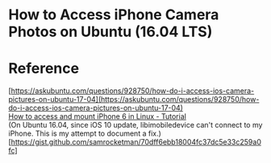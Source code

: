# How to Access iPhone Camera Photos on Ubuntu (16.04 LTS)


# Reference

[https://askubuntu.com/questions/928750/how-do-i-access-ios-camera-pictures-on-ubuntu-17-04](https://askubuntu.com/questions/928750/how-do-i-access-ios-camera-pictures-on-ubuntu-17-04)  
[How to access and mount iPhone 6 in Linux - Tutorial](https://www.dedoimedo.com/computers/linux-iphone-6.html)  
(On Ubuntu 16.04, since iOS 10 update, libimobiledevice can't connect to my iPhone. This is my attempt to document a fix.)[https://gist.github.com/samrocketman/70dff6ebb18004fc37dc5e33c259a0fc]  

